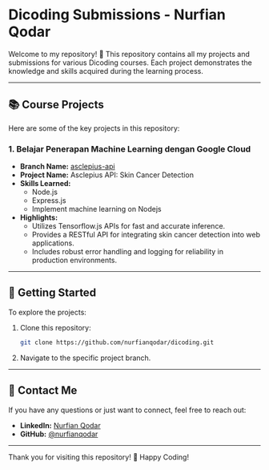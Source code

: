 # **Dicoding Submissions - Nurfian Qodar**

Welcome to my repository! 🎉
This repository contains all my projects and submissions for various Dicoding courses. Each project demonstrates the knowledge and skills acquired during the learning process.

---

## **📚 Course Projects**

Here are some of the key projects in this repository:

### 1. **Belajar Penerapan Machine Learning dengan Google Cloud**

-   **Branch Name:** [asclepius-api](https://github.com/nurfianqodar/dicoding/tree/asclepius-api)
-   **Project Name:** Asclepius API: Skin Cancer Detection
-   **Skills Learned:**
    -   Node.js
    -   Express.js
    -   Implement machine learning on Nodejs
-   **Highlights:**
    -   Utilizes Tensorflow.js APIs for fast and accurate inference.
    -   Provides a RESTful API for integrating skin cancer detection into web applications.
    -   Includes robust error handling and logging for reliability in production environments.

---

## **🚀 Getting Started**

To explore the projects:

1. Clone this repository:
    ```bash
    git clone https://github.com/nurfianqodar/dicoding.git
    ```
2. Navigate to the specific project branch.

---

## **📧 Contact Me**

If you have any questions or just want to connect, feel free to reach out:

-   **LinkedIn:** [Nurfian Qodar](https://www.linkedin.com/in/nurfianqodar)
-   **GitHub:** [@nurfianqodar](https://github.com/nurfianqodar)

---

Thank you for visiting this repository! 🚀 Happy Coding!
